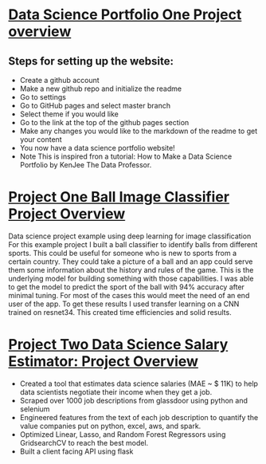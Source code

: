 # [Data Science Portfolio One Project overview](https://github.com/DataEngineeringGuru/Data-Science-Portfolio-One)

## Steps for setting up the website:
* Create a github account
* Make a new github repo and initialize the readme
* Go to settings 
* Go to GitHub pages and select master branch
* Select theme if you would like
* Go to the link at the top of the github pages section 
* Make any changes you would like to the markdown of the readme to get your content
* You now have a data science portfolio website!
* Note This is inspired fron a tutorial: How to Make a Data Science Portfolio by KenJee The Data Professor. 

# [Project One Ball Image Classifier Project Overview](https://github.com/PlayingNumbers/ball_image_classifier)
Data science project example using deep learning for image classification 
For this example project I built a ball classifier to identify balls from different sports. This could be useful for someone who is new to sports from a certain country. They could take a picture of a ball and an app could serve them some information about the history and rules of the game. This is the underlying model for building something with those capabilities. 
I was able to get the model to predict the sport of the ball with 94% accuracy after minimal tuning. For most of the cases this would meet the need of an end user of the app. To get these results I used transfer learning on a CNN trained on resnet34. This created time efficiencies and solid results. 


# [Project Two Data Science Salary Estimator: Project Overview]()
* Created a tool that estimates data science salaries (MAE ~ $ 11K) to help data scientists negotiate their income when they get a job.
* Scraped over 1000 job descriptions from glassdoor using python and selenium
* Engineered features from the text of each job description to quantify the value companies put on python, excel, aws, and spark. 
* Optimized Linear, Lasso, and Random Forest Regressors using GridsearchCV to reach the best model. 
* Built a client facing API using flask 
